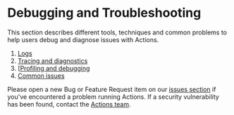# Debugging and Troubleshooting

This section describes different tools, techniques and common problems to help users debug and diagnose issues with Actions.

1. [Logs](logs.md)
2. [Tracing and diagnostics](tracing.md)
3. [[Profiling and debugging](profiling_debugging.md)
4. [Common issues](common_issues.md)

Please open a new Bug or Feature Request item on our [issues section](https://github.com/actionscore/actions/issues) if you've encountered a problem running Actions.
If a security vulnerability has been found, contact the [Actions team](actionsct@microsoft.com).
